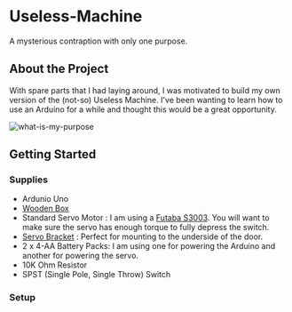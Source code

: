 # Useless-Machine
A mysterious contraption with only one purpose.

## About the Project
With spare parts that I had laying around, I was motivated to build my own version of the (not-so) Useless Machine. I've been wanting to learn how to use an Arduino for a while and thought this would be a great opportunity.

![what-is-my-purpose](https://user-images.githubusercontent.com/15962563/190886483-8a41b292-ac67-48ad-af85-31dabe97b5ba.png)

## Getting Started
### Supplies
- Ardunio Uno
- [Wooden Box](https://www.michaels.com/wooden-box-by-artminds/10357776.html)
- Standard Servo Motor : I am using a [Futaba S3003](https://www.amazon.com/Futaba-FUTM0031-S3003-Standard-Servo/dp/B0015H2V72/). You will want to make sure the servo has enough torque to fully depress the switch.
- [Servo Bracket](https://www.amazon.com/gp/product/B07PQ12TXS/) : Perfect for mounting to the underside of the door.
- 2 x 4-AA Battery Packs: I am using one for powering the Arduino and another for powering the servo. 
- 10K Ohm Resistor
- SPST (Single Pole, Single Throw) Switch

### Setup
